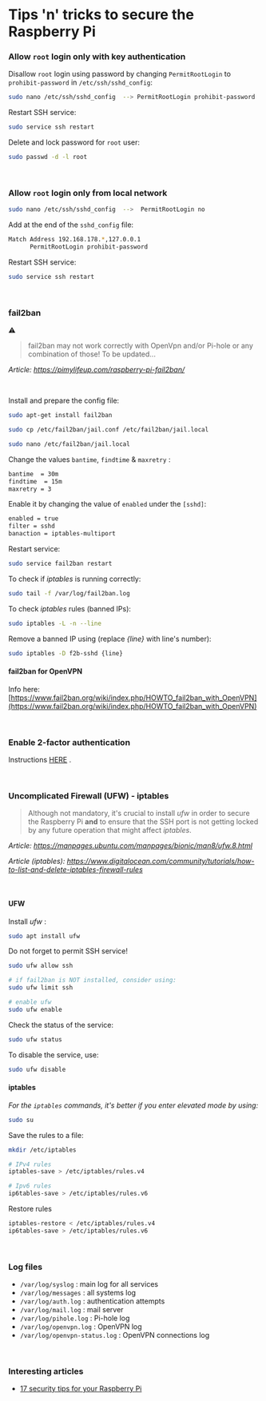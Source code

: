 # Tips 'n' tricks to secure the Raspberry Pi

### Allow `root` login **only** with key authentication

Disallow `root` login using password by changing `PermitRootLogin` to `prohibit-password` in `/etc/ssh/sshd_config`:
``` bash
sudo nano /etc/ssh/sshd_config	-->	PermitRootLogin prohibit-password
```

Restart SSH service:
``` bash
sudo service ssh restart
```

Delete and lock password for `root` user:
``` bash
sudo passwd -d -l root
```

<br>

### Allow `root` login **only** from local network

``` bash
sudo nano /etc/ssh/sshd_config  -->  PermitRootLogin no
```

Add at the end of the `sshd_config` file:

``` bash
Match Address 192.168.178.*,127.0.0.1
      PermitRootLogin prohibit-password
```

Restart SSH service:
``` bash
sudo service ssh restart
```

<br>

### fail2ban

:warning:
> fail2ban may not work correctly with OpenVpn and/or Pi-hole or any combination of those! To be updated...

*Article: https://pimylifeup.com/raspberry-pi-fail2ban/*

<br>

Install and prepare the config file:
``` bash
sudo apt-get install fail2ban

sudo cp /etc/fail2ban/jail.conf /etc/fail2ban/jail.local

sudo nano /etc/fail2ban/jail.local
```

Change the values `bantime`, `findtime` & `maxretry` :

``` bash
bantime  = 30m
findtime  = 15m
maxretry = 3
```

Enable it by changing the value of `enabled` under the `[sshd]`:

``` bash
enabled = true
filter = sshd
banaction = iptables-multiport
```

Restart service:

``` bash
sudo service fail2ban restart
```

To check if *iptables* is running correctly:

``` bash
sudo tail -f /var/log/fail2ban.log
```

To check *iptables* rules (banned IPs):

``` bash
sudo iptables -L -n --line
```

Remove a banned IP using (replace *{line}* with line's number):

``` bash
sudo iptables -D f2b-sshd {line}
```

#### fail2ban for OpenVPN

Info here: [https://www.fail2ban.org/wiki/index.php/HOWTO_fail2ban_with_OpenVPN](https://www.fail2ban.org/wiki/index.php/HOWTO_fail2ban_with_OpenVPN)

<br>

### Enable 2-factor authentication

Instructions [HERE](https://github.com/smyrnakis/raspberry-born/blob/main/chapters/2FA.md) .

<br>

### Uncomplicated Firewall (UFW)  -  iptables

> Although not mandatory, it's crucial to install *ufw* in order to secure the Raspberry Pi **and** to ensure that the SSH port is not getting locked by any future operation that might affect *iptables*.

*Article: https://manpages.ubuntu.com/manpages/bionic/man8/ufw.8.html*

*Article (iptables): https://www.digitalocean.com/community/tutorials/how-to-list-and-delete-iptables-firewall-rules*

<br>

#### UFW

Install *ufw* :
``` bash
sudo apt install ufw
```

Do not forget to permit SSH service!
``` bash
sudo ufw allow ssh

# if fail2ban is NOT installed, consider using:
sudo ufw limit ssh

# enable ufw
sudo ufw enable
```

Check the status of the service:
``` bash
sudo ufw status
```

To disable the service, use:
``` bash
sudo ufw disable
```

#### iptables

*For the `iptables` commands, it's better if you enter elevated mode by using:*
``` bash
sudo su
```

<!--

Enable the firewall:
``` bash
/etc/init.d/iptables start
```

Enable start of `iptables` on boot:
``` bash
chkconfig iptables on
```

Stop the firewall:
``` bash
/etc/init.d/iptables save
/etc/init.d/iptables stop
```

Disable start of `iptables` on boot:
``` bash
chkconfig iptables off
```

-->

Save the rules to a file:
``` bash
mkdir /etc/iptables

# IPv4 rules
iptables-save > /etc/iptables/rules.v4

# Ipv6 rules
ip6tables-save > /etc/iptables/rules.v6
```

Restore rules
``` bash
iptables-restore < /etc/iptables/rules.v4
ip6tables-save > /etc/iptables/rules.v6
```

<br>

### Log files

- `/var/log/syslog` : main log for all services
- `/var/log/messages` : all systems log
- `/var/log/auth.log` : authentication attempts
- `/var/log/mail.log` : mail server
- `/var/log/pihole.log` : Pi-hole log
- `/var/log/openvpn.log` : OpenVPN log
- `/var/log/openvpn-status.log` : OpenVPN connections log

<br>

### Interesting articles

- [17 security tips for your Raspberry Pi](https://raspberrytips.com/security-tips-raspberry-pi/)

<br>
